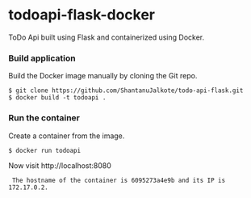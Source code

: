 # todoapi-flask-docker
ToDo Api built using Flask and containerized using Docker.

### Build application
Build the Docker image manually by cloning the Git repo.
```
$ git clone https://github.com/ShantanuJalkote/todo-api-flask.git
$ docker build -t todoapi .
```
### Run the container
Create a container from the image.
```
$ docker run todoapi
```

Now visit http://localhost:8080
```
 The hostname of the container is 6095273a4e9b and its IP is 172.17.0.2. 
```
